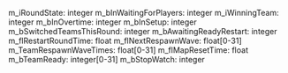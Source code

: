 m_iRoundState: integer
m_bInWaitingForPlayers: integer
m_iWinningTeam: integer
m_bInOvertime: integer
m_bInSetup: integer
m_bSwitchedTeamsThisRound: integer
m_bAwaitingReadyRestart: integer
m_flRestartRoundTime: float
m_flNextRespawnWave: float[0-31]
m_TeamRespawnWaveTimes: float[0-31]
m_flMapResetTime: float
m_bTeamReady: integer[0-31]
m_bStopWatch: integer